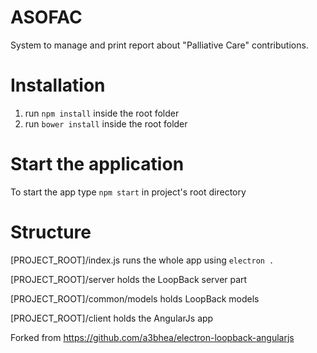 # ASOFAC

System to manage and print report about "Palliative Care" contributions.

# Installation

1. run `npm install` inside the root folder
2. run `bower install` inside the root folder

# Start the application

To start the app type `npm start` in project's root directory

# Structure

[PROJECT_ROOT]/index.js runs the whole app using `electron .`

[PROJECT_ROOT]/server holds the LoopBack server part

[PROJECT_ROOT]/common/models holds LoopBack models

[PROJECT_ROOT]/client holds the AngularJs app


Forked from https://github.com/a3bhea/electron-loopback-angularjs
